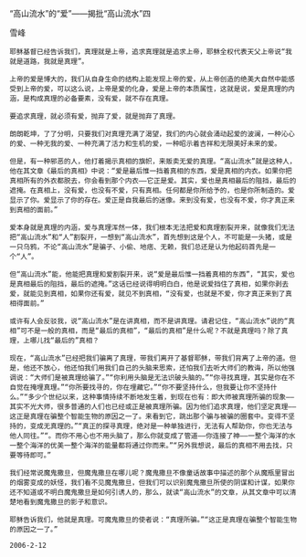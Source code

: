 “高山流水”的“爱”——揭批“高山流水”四

雪峰


    耶稣基督已经告诉我们，真理就是上帝，追求真理就是追求上帝，耶稣全权代表天父上帝说“我就是道路，我就是真理”。

    上帝的爱是博大的，我们从自身生命的结构上能发现上帝的爱，从上帝创造的绝美大自然中能感受到上帝的爱，可以这么说，上帝是爱的化身，爱是上帝的本质属性，这就是说，爱是真理的内涵，是构成真理的必备要素，没有爱，就不存在真理。

    要追求真理，就必须有爱，抛弃了爱，就是抛弃了真理。

    朗朗乾坤，了了分明，只要我们对真理充满了渴望，我们的内心就会涌动起爱的波澜，一种沁心的爱、一种无我的爱、一种充满了活力和生机的爱，一种昭示着吉祥和无限美好未来的爱。

    但是，有一种邪恶的人，他打着揭示真相的旗帜，来贩卖无爱的真理。“高山流水”就是这种人，他在其文章《最后的真相》中说：“爱是最后惟一挡着真相的东西，爱是真相的内衣。如果你把真相所有的外衣都脱去，你会看到那个内衣――它正是爱。其实，爱也是真相最后的阻挡，最后的遮掩。在真相上，没有爱，也没有不爱，只有真相。任何都是你所给予的，也是你所制造的。爱显示了你。爱显示了你的存在。爱正是自我最后的迷像。来到没有爱，也没有不爱，你才真正来到真相的面前。”

    爱本身就是真理的内涵，爱与真理浑然一体，我们根本无法把爱和真理割裂开来，就像我们无法把“高山流水”和“人”割裂开，一想到“高山流水”，首先想到这是个人，不可能是一头猪，或是一只乌鸦，不论“高山流水”是骗子、小偷、地痞、无赖，我们总还是认为他起码首先是一个“人”。

    但“高山流水”能，他能把真理和爱割裂开来，说“爱是最后惟一挡着真相的东西”，“其实，爱也是真相最后的阻挡，最后的遮掩。”这话已经说得明明白白，他是说爱挡住了真相，如果你剥去爱，就能见到真相，如果你还有爱，就见不到真相，“没有爱，也就是不爱，你才真正来到了真相得面前。”

    或许有人会反驳我，说“高山流水”是在讲真相，而不是讲真理。请君记住，“高山流水”说的“真相”可不是一般的真相，而是“最后的真相”，“最后的真相”是什么呢？不就是真理吗？除了真理，上哪儿找“最后的”真相？

    现在，“高山流水”已经把我们骗离了真理，带我们离开了基督耶稣，带我们背离了上帝的道。但是，他还不放心，他还怕我们用我们自己的头脑来思索，还怕我们去听大师们的教诲，所以他强调说：“大师们是被真理给骗了。”“你利用头脑是无法识破头脑的。”“你寻找真理，其实是你在不自觉在掩埋真理。”“你所要找寻的，你在埋藏它。”“你不要坚持什么，但我要让你不坚持什么。”“多少个世纪以来，这种事情持续不断地发生着，到现在也有：即大师被真理所骗的现象――其实不光大师，很多普通的人们也已经或正是被真理所骗。因为他们追求真理，他们坚定真理――这正是真理在骗整个智能生物的原因之一了。来看到它，跳出那个骗与被骗的圈套中。变得不坚持的，变成无真理的。”“真正的探寻真理，绝对是一种单独进行，无法有人帮助你，你也无法与他人同往。”“。而你不用心也不用头脑了，那么你就变成了管道――你连接了神――一整个海洋的水一整个海洋的优美一整个海洋的能量都将通过你而来。”“另外我想说，最后的真相不用去找，只要等待即可。”

    我们经常说魔鬼撒旦，但魔鬼撒旦在哪儿呢？魔鬼撒旦不像童话故事中描述的那个从魔瓶里冒出的烟雾变成的妖怪，我们看不见魔鬼撒旦，但我们可以识别魔鬼撒旦所使的阴谋和计谋，如果你还不知道或不明白魔鬼撒旦是如何引诱人的，那么，就读“高山流水”的文章，从其文章中可以清楚地看到魔鬼撒旦的影子和意识。

    耶稣告诉我们，他就是真理。可魔鬼撒旦的使者说：“真理所骗。”“这正是真理在骗整个智能生物的原因之一了。”

    2006-2-12



